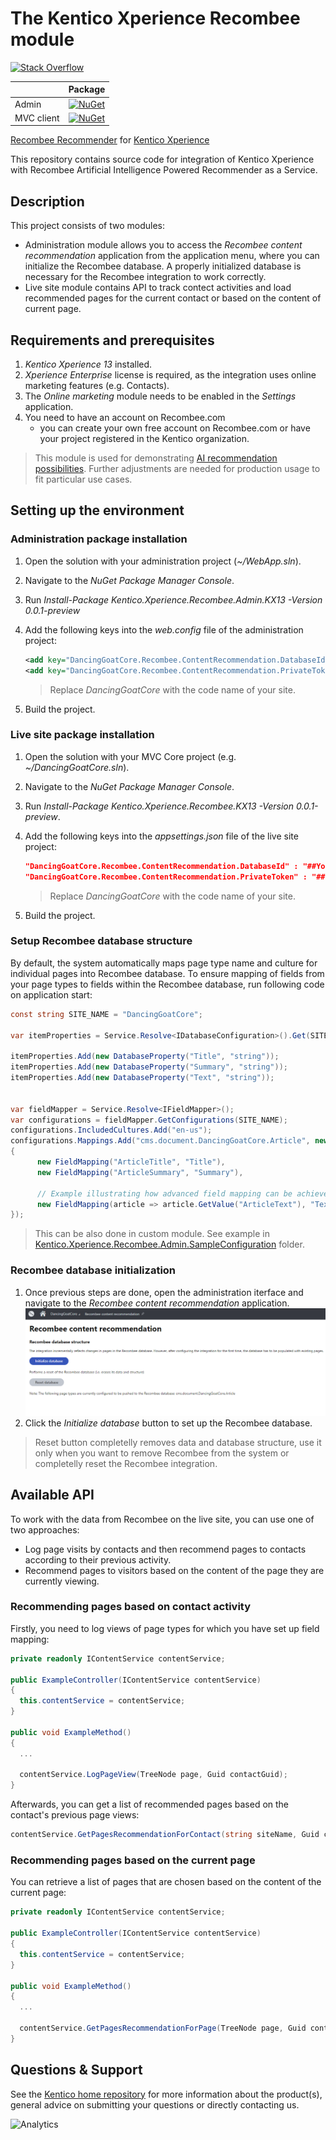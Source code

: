 # The Kentico Xperience Recombee module
[![Stack Overflow](https://img.shields.io/badge/Stack%20Overflow-ASK%20NOW-FE7A16.svg?logo=stackoverflow&logoColor=white)](https://stackoverflow.com/tags/kentico)

|  | Package |
| ------------- |:-------------:|
| Admin | [![NuGet](https://img.shields.io/nuget/v/Kentico.Xperience.Recombee.Admin.KX13.svg)](https://www.nuget.org/packages/Kentico.Xperience.Recombee.Admin.KX13/0.0.1-preview) |
| MVC client | [![NuGet](https://img.shields.io/nuget/v/Kentico.Xperience.Recombee.KX13.svg)](https://www.nuget.org/packages/Kentico.Xperience.Recombee.KX13/0.0.1-preview) |

[Recombee Recommender](https://www.recombee.com/) for [Kentico Xperience](https://xperience.io/)

This repository contains source code for integration of Kentico Xperience with Recombee Artificial Intelligence Powered Recommender as a Service.

## Description

This project consists of two modules:
* Administration module allows you to access the *Recombee content recommendation* application from the application menu, where you can initialize the Recombee database. A properly initialized database is necessary for the Recombee integration to work correctly.
* Live site module contains API to track contect activities and load recommended pages for the current contact or based on the content of current page.

## Requirements and prerequisites

1. *Kentico Xperience 13* installed.
1. *Xperience Enterprise* license is required, as the integration uses online marketing features (e.g. Contacts).
1. The *Online marketing* module needs to be enabled in the *Settings* application.
1. You need to have an account on Recombee.com
   - you can create your own free account on Recombee.com or have your project registered in the Kentico organization.

> This module is used for demonstrating [AI recommendation possibilities](https://xperience.io/discover/blog/2019-10/artificial-intelligence-ai-is-here-to-help-you-w). Further adjustments are needed for production usage to fit particular use cases.

## Setting up the environment
### Administration package installation
1. Open the solution with your administration project (*~/WebApp.sln*).
1. Navigate to the *NuGet Package Manager Console*.
1. Run *Install-Package Kentico.Xperience.Recombee.Admin.KX13 -Version 0.0.1-preview*
1. Add the following keys into the *web.config* file of the administration project:
    ```XML
    <add key="DancingGoatCore.Recombee.ContentRecommendation.DatabaseId" value="##YourAPIIdentifier##" />
    <add key="DancingGoatCore.Recombee.ContentRecommendation.PrivateToken" value="##YourPrivateToken##" />
    ```
    > Replace *DancingGoatCore* with the code name of your site.

1. Build the project.

### Live site package installation
1. Open the solution with your MVC Core project (e.g. *~/DancingGoatCore.sln*).
1. Navigate to the *NuGet Package Manager Console*.
1. Run *Install-Package Kentico.Xperience.Recombee.KX13 -Version 0.0.1-preview*.
1. Add the following keys into the *appsettings.json* file of the live site project:
   ```JSON
   "DancingGoatCore.Recombee.ContentRecommendation.DatabaseId" : "##YourAPIIdentifier##"
   "DancingGoatCore.Recombee.ContentRecommendation.PrivateToken" : "##YourPrivateToken##"
   ```
   > Replace *DancingGoatCore* with the code name of your site.

1. Build the project.

### Setup Recombee database structure
By default, the system automatically maps page type name and culture for individual pages into Recombee database. To ensure mapping of fields from your page types to fields within the Recombee database, run following code on application start:
```c#
const string SITE_NAME = "DancingGoatCore";

var itemProperties = Service.Resolve<IDatabaseConfiguration>().Get(SITE_NAME);

itemProperties.Add(new DatabaseProperty("Title", "string"));
itemProperties.Add(new DatabaseProperty("Summary", "string"));
itemProperties.Add(new DatabaseProperty("Text", "string"));


var fieldMapper = Service.Resolve<IFieldMapper>();
var configurations = fieldMapper.GetConfigurations(SITE_NAME);
configurations.IncludedCultures.Add("en-us");
configurations.Mappings.Add("cms.document.DancingGoatCore.Article", new List<FieldMapping>
{
      new FieldMapping("ArticleTitle", "Title"),
      new FieldMapping("ArticleSummary", "Summary"),

      // Example illustrating how advanced field mapping can be achieved. This way even page tags, categories or images (URLs) can be mapped
      new FieldMapping(article => article.GetValue("ArticleText"), "Text")
});
```
> This can be also done in custom module. See example in [Kentico.Xperience.Recombee.Admin.SampleConfiguration](src/Kentico.Xperience.Recombee.Admin.SampleConfiguration) folder.

### Recombee database initialization

1. Once previous steps are done, open the administration iterface and navigate to the *Recombee content recommendation* application.
![Module user interface](Images/AdministrationInterface.png)
1. Click the *Initialize database* button to set up the Recombee database.
> Reset button completelly removes data and database structure, use it only when you want to remove Recombee from the system or completelly reset the Recombee integration.

## Available API

To work with the data from Recombee on the live site, you can use one of two approaches:
* Log page visits by contacts and then recommend pages to contacts according to their previous activity.
* Recommend pages to visitors based on the content of the page they are currently viewing.

### Recommending pages based on contact activity
Firstly, you need to log views of page types for which you have set up field mapping:
```c#
private readonly IContentService contentService;

public ExampleController(IContentService contentService)
{
  this.contentService = contentService;
}

public void ExampleMethod()
{
  ...

  contentService.LogPageView(TreeNode page, Guid contactGuid);
}
```
Afterwards, you can get a list of recommended pages based on the contact's previous page views:
```c#
contentService.GetPagesRecommendationForContact(string siteName, Guid contactGuid, int count, string culture, IEnumerable<string> pageTypes = null);
```
### Recommending pages based on the current page
You can retrieve a list of pages that are chosen based on the content of the current page:
```c#
private readonly IContentService contentService;

public ExampleController(IContentService contentService)
{
  this.contentService = contentService;
}

public void ExampleMethod()
{
  ...

  contentService.GetPagesRecommendationForPage(TreeNode page, Guid contactGuid, int count, string culture, IEnumerable<string> pageTypes = null);
}
```


## Questions & Support

See the [Kentico home repository](https://github.com/Kentico/Home/blob/master/README.md) for more information about the product(s), general advice on submitting your questions or directly contacting us.

![Analytics](https://kentico-ga-beacon.azurewebsites.net/api/UA-69014260-4/Kentico/xperience-module-recombee-recommendations?pixel)
